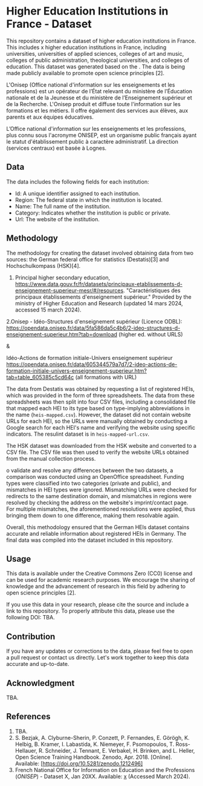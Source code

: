 # Higher Education Institutions in France - Dataset

This repository contains a dataset of higher education institutions in France.  This includes x higher education institutions in France, including universities, universities of applied sciences, colleges of art and music, colleges of public administration, theological universities, and colleges of education.
This dataset was generated based on the . The data is being made publicly available to promote open science principles [2].

L'Onisep (Office national d'information sur les enseignements et les professions) est un opérateur de l’État relevant du ministère de l’Éducation nationale et de la Jeunesse et du ministère de l’Enseignement supérieur et de la Recherche. L'Onisep produit et diffuse toute l'information sur les formations et les métiers. Il offre également des services aux élèves, aux parents et aux équipes éducatives. 


L’Office national d'information sur les enseignements et les professions, plus connu sous l'acronyme ONISEP, est un organisme public français ayant le statut d'établissement public à caractère administratif. La direction (services centraux) est basée à Lognes. 

## Data

The data includes the following fields for each institution:

- Id: A unique identifier assigned to each institution.
- Region: The federal state in which the institution is located.
- Name: The full name of the institution.
- Category: Indicates whether the institution is public or private.
- Url: The website of the institution.

## Methodology

The methodology for creating the dataset involved obtaining data from two sources: the German federal office for statistics (Destatis)[3] and Hochschulkompass (HSK)[4].


1. Principal higher secondary education, https://www.data.gouv.fr/fr/datasets/principaux-etablissements-d-enseignement-superieur-mesr/#/resources. "Caractéristiques des principaux établissements d'enseignement supérieur." Provided by the ministry of Higher Education and Research (updated  14 mars 2024, accessed 15 march 2024).

2.Onisep - Idéo-Structures d'enseignement supérieur (Licence ODBL):  https://opendata.onisep.fr/data/5fa586da5c4b6/2-ideo-structures-d-enseignement-superieur.htm?tab=download (higher ed. without URLS)

&

Idéo-Actions de formation initiale-Univers enseignement supérieur https://opendata.onisep.fr/data/605344579a7d7/2-ideo-actions-de-formation-initiale-univers-enseignement-superieur.htm?tab=table_605385c5cd64c (all formations with URL)

The data from Destatis was obtained by requesting a list of registered HEIs, which was provided in the form of three spreadsheets. The data from these spreadsheets was then split into four CSV files, including a consolidated file that mapped each HEI to its type based on type-implying abbreviations in the name (`heis-mapped.csv`). However, the dataset did not contain website URLs for each HEI, so the URLs were manually obtained by conducting a Google search for each HEI's name and verifying the website using specific indicators. The resulint dataset is in `heis-mapped-url.csv`.

The HSK dataset was downloaded from the HSK website and converted to a CSV file. The CSV file was then used to verify the website URLs obtained from the manual collection process.

o validate and resolve any differences between the two datasets, a comparison was conducted using an OpenOffice spreadsheet. Funding types were classified into two categories (private and public), and mismatches in HEI types were ignored. Mismatching URLs were checked for redirects to the same destination domain, and mismatches in regions were resolved by checking the address on the website's imprint/contact page. For multiple mismatches, the aforementioned resolutions were applied, thus bringing them down to one difference, making them resolvable again.

Overall, this methodology ensured that the German HEIs dataset contains accurate and reliable information about registered HEIs in Germany. The final data was compiled into the dataset included in this repository.

## Usage

This data is available under the Creative Commons Zero (CC0) license and can be used for academic research purposes. We encourage the sharing of knowledge and the advancement of research in this field by adhering to open science principles [2].

If you use this data in your research, please cite the source and include a link to this repository. To properly attribute this data, please use the following DOI: TBA.

## Contribution

If you have any updates or corrections to the data, please feel free to open a pull request or contact us directly. Let's work together to keep this data accurate and up-to-date.

## Acknowledgment

TBA.

## References

1. TBA.
2. S. Bezjak, A. Clyburne-Sherin, P. Conzett, P. Fernandes, E. Görögh, K. Helbig, B. Kramer, I. Labastida, K. Niemeyer, F. Psomopoulos, T. Ross-Hellauer, R. Schneider, J. Tennant, E. Verbakel, H. Brinken, and L. Heller, Open Science Training Handbook. Zenodo, Apr. 2018. [Online]. Available: [https://doi.org/10.5281/zenodo.1212496]
3. French National Office for Information on Education and the Professions (*ONISEP*) - Dataset X, Jan 20XX. Available: [x](https://www.onisep.fr/) (Accessed March 2024).